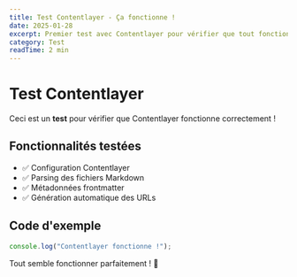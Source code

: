 ```yaml
---
title: Test Contentlayer - Ça fonctionne !
date: 2025-01-28
excerpt: Premier test avec Contentlayer pour vérifier que tout fonctionne correctement. Configuration réussie !
category: Test
readTime: 2 min
---
```


# Test Contentlayer

Ceci est un **test** pour vérifier que Contentlayer fonctionne correctement !

## Fonctionnalités testées

- ✅ Configuration Contentlayer
- ✅ Parsing des fichiers Markdown
- ✅ Métadonnées frontmatter
- ✅ Génération automatique des URLs

## Code d'exemple

```javascript
console.log("Contentlayer fonctionne !");
```

Tout semble fonctionner parfaitement ! 🎉
